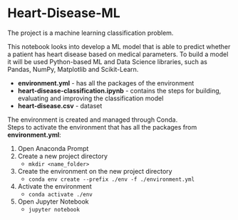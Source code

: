 # Heart-Disease-ML

The project is a machine learning classification problem.

This notebook looks into develop a ML model that is able to predict whether a patient has heart disease based on medical parameters. To build a model it will be used Python-based ML and Data Science libraries, such as Pandas, NumPy, Matplotlib and Scikit-Learn.

* **environment.yml** - has all the packages of the environment
* **heart-disease-classification.ipynb** - contains the steps for building, evaluating and improving the classification model
* **heart-disease.csv** - dataset

The environment is created and managed through Conda.  
Steps to activate the environment that has all the packages from **environment.yml**:
1. Open Anaconda Prompt
2. Create a new project directory
    * `mkdir <name_folder>`
4. Create the environment on the new project directory
    * `conda env create --prefix ./env -f ./environment.yml`
5. Activate the environment
    * `conda activate ./env`
6. Open Jupyter Notebook
    * `jupyter notebook`
